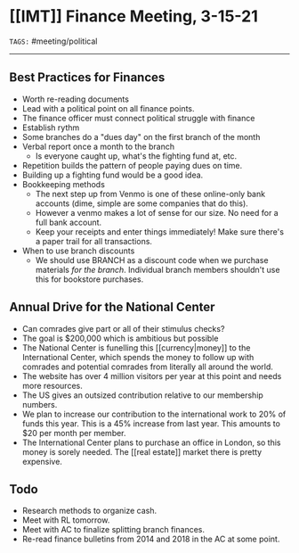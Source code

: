 # [[IMT]] Finance Meeting, 3-15-21
`TAGS:` #meeting/political 

---
## Best Practices for Finances
- Worth re-reading documents
- Lead with a political point on all finance points.
- The finance officer must connect political struggle with finance
- Establish rythm
- Some branches do a "dues day" on the first branch of the month
- Verbal report once a month to the branch
	- Is everyone caught up, what's the fighting fund at, etc.
- Repetition builds the pattern of people paying dues on time.
- Building up a fighting fund would be a good idea.
- Bookkeeping methods
	- The next step up from Venmo is one of these online-only bank accounts (dime, simple are some companies that do this).
	- However a venmo makes a lot of sense for our size. No need for a full bank account.
	- Keep your receipts and enter things immediately! Make sure there's a paper trail for all transactions.
- When to use branch discounts
	- We should use BRANCH as a discount code when we purchase materials *for the branch*. Individual branch members shouldn't use this for bookstore purchases.

## Annual Drive for the National Center
- Can comrades give part or all of their stimulus checks?
- The goal is $200,000 which is ambitious but possible
- The National Center is funelling this [[currency|money]] to the International Center, which spends the money to follow up with comrades and potential comrades from literally all around the world. 
- The website has over 4 million visitors per year at this point and needs more resources. 
- The US gives an outsized contribution relative to our membership numbers. 
- We plan to increase our contribution to the international work to 20% of funds this year. This is a 45% increase from last year. This amounts to $20 per month per member. 
- The International Center plans to purchase an office in London, so this money is sorely needed. The [[real estate]] market there is pretty expensive. 

## Todo
- Research methods to organize cash.
- Meet with RL tomorrow.
- Meet with AC to finalize splitting branch finances. 
- Re-read finance bulletins from 2014 and 2018 in the AC at some point.
